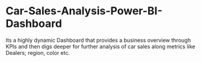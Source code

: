 # Car-Sales-Analysis-Power-BI-Dashboard
Its a highly dynamic Dashboard that provides a business overview through KPIs and then digs deeper for further analysis of car sales along metrics like Dealers; region, color etc.
